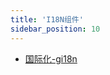 ```yaml
---
title: 'I18N组件'
sidebar_position: 10
---
```


- [国际化-gi18n](output/goframe-v2.6-md/组件列表/I18N组件/国际化-gi18n)